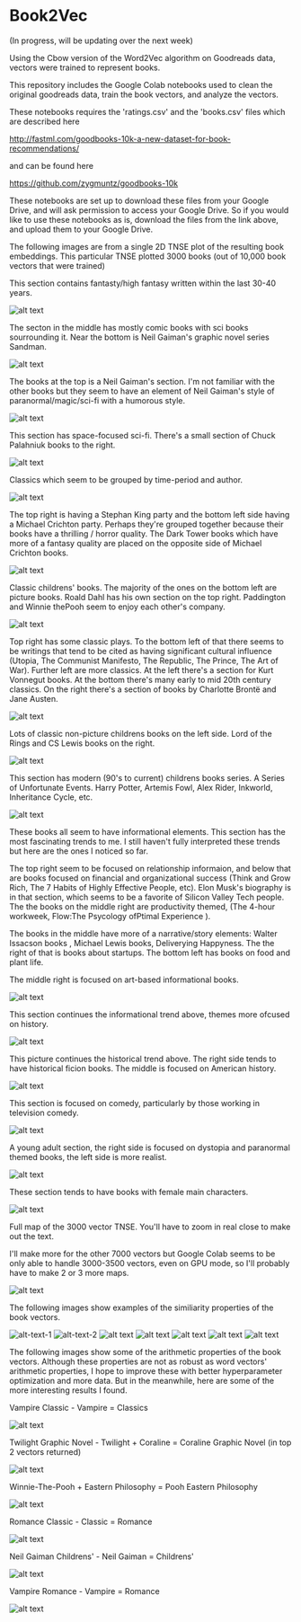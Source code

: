 # Book2Vec

(In progress, will be updating over the next week)

Using the Cbow version of the Word2Vec algorithm on Goodreads data, vectors were trained to represent books. 

This repository includes the Google Colab notebooks used to clean the original goodreads data, train the book vectors, and analyze the vectors. 

These notebooks requires the 'ratings.csv' and the 'books.csv' files which are described here

http://fastml.com/goodbooks-10k-a-new-dataset-for-book-recommendations/

and can be found here

https://github.com/zygmuntz/goodbooks-10k

These notebooks are set up to download these files from your Google Drive, and will ask permission to access your Google Drive. So if you would like to use these notebooks as is, download the files from the link above, and upload them to your Google Drive. 

The following images are from a single 2D TNSE plot of the resulting book embeddings. This particular TNSE plotted 3000 books (out of 10,000 book vectors that were trained)

This section contains fantasty/high fantasy written within the last 30-40 years. 

![alt text](Images/Book2VecSample1.JPG)

The secton in the middle has mostly comic books with sci books sourrounding it. Near the bottom is Neil Gaiman's graphic novel series Sandman. 

![alt text](Images/Book2VecSample4.JPG)

The books at the top is a Neil Gaiman's section. I'm not familiar with the other books but they seem to have an element of Neil Gaiman's style of paranormal/magic/sci-fi with a humorous style. 

![alt text](Images/Book2VecSample2.JPG)

This section has space-focused sci-fi. There's a small section of Chuck Palahniuk books to the right. 

![alt text](Images/Book2VecSample3.JPG)



Classics which seem to be grouped by time-period and author. 

![alt text](Images/Book2VecSample5.JPG)

The top right is having a Stephan King party and the bottom left side having a Michael Crichton party. Perhaps they're grouped together because their books have a thrilling / horror quality. The Dark Tower books which have more of a fantasy quality are placed on the opposite side of Michael Crichton books. 

![alt text](Images/Book2VecSample6.JPG)

Classic childrens' books. The majority of the ones on the bottom left are picture books. Roald Dahl has his own section on the top right. Paddington and Winnie thePooh seem to enjoy each other's company. 

![alt text](Images/Book2VecSample7.JPG)

Top right has some classic plays. To the bottom left of that there seems to be writings that tend to be cited as having significant cultural influence (Utopia, The Communist Manifesto, The Republic, The Prince, The Art of War). Further left are more classics. At the left there's a section for Kurt Vonnegut books. At the bottom there's many early to mid 20th century classics. On the right there's a section of books by Charlotte Brontë and Jane Austen.


![alt text](Images/Book2VecSample8.JPG)

Lots of classic non-picture childrens books on the left side. Lord of the Rings and CS Lewis books on the right. 

![alt text](Images/Book2VecSample9.JPG)

This section has modern (90's to current) childrens books series. A Series of Unfortunate Events. Harry Potter, Artemis Fowl, Alex Rider, Inkworld, Inheritance Cycle, etc. 

![alt text](Images/Book2VecSample10.JPG)

These books all seem to have informational elements. This section has the most fascinating trends to me. I still haven't fully interpreted these trends but here are the ones I noticed so far. 

The top right seem to be focused on relationship informaion, and below that are books focused on financial and organizational success (Think and Grow Rich, The 7 Habits of Highly Effective People, etc).  Elon Musk's biography is in that section, which seems to be a favorite of Silicon Valley Tech people. The the books on the middle right are productivity themed, (The 4-hour workweek, Flow:The Psycology ofPtimal Experience ). 

The books in the middle have more of a narrative/story elements: Walter Issacson books , Michael Lewis books, Deliverying Happyness. The the right of that is books about startups. The bottom left has books on food and plant life. 

The middle right is focused on art-based informational books. 

![alt text](Images/Book2VecSample12.JPG)

This section continues the informational trend above, themes more ofcused on history. 

![alt text](Images/Book2VecSample11.JPG)

This picture continues the historical trend above. The right side tends to have historical ficion books. The middle is focused on American history. 

![alt text](Images/Book2VecSample15.JPG)

This section is focused on comedy, particularly by those working in television comedy.  

![alt text](Images/Book2VecSample13.JPG)

A young adult section, the right side is focused on dystopia and paranormal themed books, the left side is more realist. 

![alt text](Images/Book2VecSample14.JPG)

These section tends to have books with female main characters. 

![alt text](Images/Book2VecSample16.JPG)


Full map of the 3000 vector TNSE. You'll have to zoom in real close to make out the text. 

I'll make more for the other 7000 vectors but Google Colab seems to be only able to handle 3000-3500 vectors, even on GPU mode, so I'll probably have to make 2 or 3 more maps. 

![alt text](Images/Book2Vec0-3000New.jpg)

The following images show examples of the similiarity properties of the book vectors. 

![alt-text-1](Images/sim1.JPG) ![alt-text-2](Images/sim2.JPG)
![alt text](Images/sim3.JPG) ![alt text](Images/sim4.JPG)
![alt text](Images/sim5.JPG) ![alt text](Images/sim6.JPG)
![alt text](Images/sim7.JPG)

The following images show some of the arithmetic properties of the book vectors. Although these properties are not as robust as word vectors' arithmetic properties, I hope to improve these with better hyperparameter optimization and more data. But in the meanwhile, here are some of the more interesting results I found. 

Vampire Classic - Vampire = Classics

![alt text](Images/va1.JPG)

Twilight Graphic Novel - Twilight + Coraline = Coraline Graphic Novel (in top 2 vectors returned)

![alt text](Images/va2.JPG)

Winnie-The-Pooh + Eastern Philosophy =  Pooh Eastern Philosophy

![alt text](Images/va3.JPG)

Romance Classic - Classic = Romance 

![alt text](Images/va4.JPG)

Neil Gaiman Childrens' - Neil Gaiman = Childrens'

![alt text](Images/va5.JPG)

Vampire Romance - Vampire = Romance

![alt text](Images/va6.JPG)



